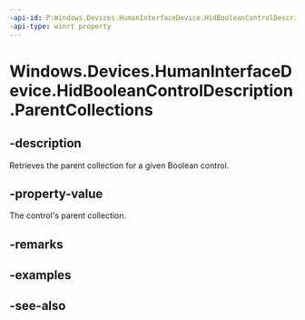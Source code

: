 ```yaml
---
-api-id: P:Windows.Devices.HumanInterfaceDevice.HidBooleanControlDescription.ParentCollections
-api-type: winrt property
---
```


<!-- Property syntax
public Windows.Foundation.Collections.IVectorView<Windows.Devices.HumanInterfaceDevice.HidCollection> ParentCollections { get; }
-->

# Windows.Devices.HumanInterfaceDevice.HidBooleanControlDescription.ParentCollections

## -description
Retrieves the parent collection for a given Boolean control.

## -property-value
The control's parent collection.

## -remarks

## -examples

## -see-also
